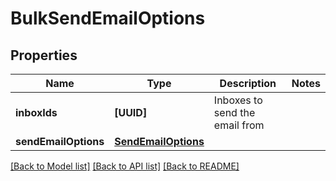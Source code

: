 # BulkSendEmailOptions

## Properties
Name | Type | Description | Notes
------------ | ------------- | ------------- | -------------
**inboxIds** | **[UUID]** | Inboxes to send the email from | 
**sendEmailOptions** | [**SendEmailOptions**](SendEmailOptions) |  | 

[[Back to Model list]](../README#documentation-for-models) [[Back to API list]](../README#documentation-for-api-endpoints) [[Back to README]](../README)


